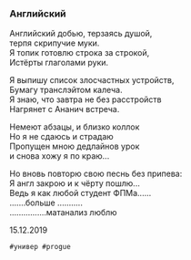 ### Английский

Английский добью, терзаясь душой,   
терпя скрипучие муки.   
Я топик готовлю строка за строкой,   
Истёрты глаголами руки.   
   
Я выпишу список злосчастных устройств,   
Бумагу транслэйтом калеча.   
Я знаю, что завтра не без расстройств   
Нагрянет с Ананич встреча.   
   
Немеют абзацы, и близко коллок   
Но я не сдаюсь и страдаю   
Пропущен мною дедлайнов урок   
и снова хожу я по краю...   
   
Но вновь повторю свою песнь без припева:   
Я англ закрою и к чёрту пошлю...   
Ведь я как любой студент ФПМа......   
.......больше ...........   
................матанализ люблю  
  
  
15.12.2019  
```
#универ #progue
